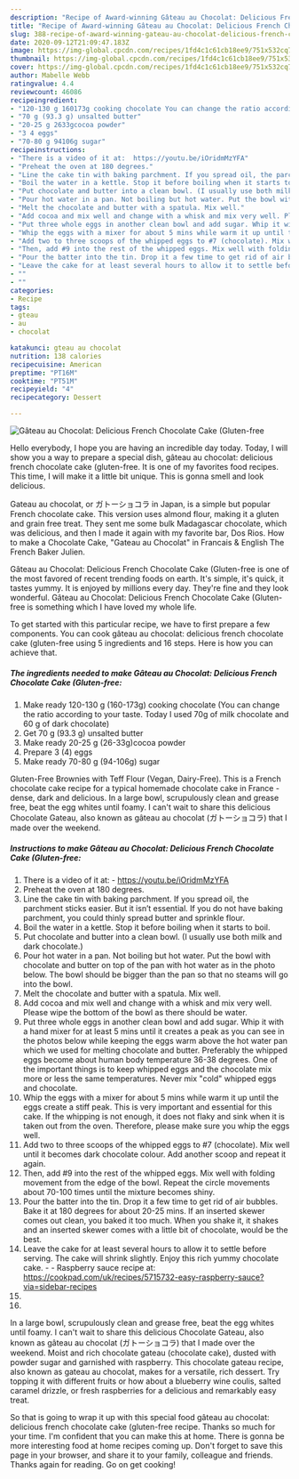 ```yaml
---
description: "Recipe of Award-winning Gâteau au Chocolat: Delicious French Chocolate Cake (Gluten-free"
title: "Recipe of Award-winning Gâteau au Chocolat: Delicious French Chocolate Cake (Gluten-free"
slug: 388-recipe-of-award-winning-gateau-au-chocolat-delicious-french-chocolate-cake-gluten-free
date: 2020-09-12T21:09:47.183Z
image: https://img-global.cpcdn.com/recipes/1fd4c1c61cb18ee9/751x532cq70/gateau-au-chocolat-delicious-french-chocolate-cake-gluten-free-recipe-main-photo.jpg
thumbnail: https://img-global.cpcdn.com/recipes/1fd4c1c61cb18ee9/751x532cq70/gateau-au-chocolat-delicious-french-chocolate-cake-gluten-free-recipe-main-photo.jpg
cover: https://img-global.cpcdn.com/recipes/1fd4c1c61cb18ee9/751x532cq70/gateau-au-chocolat-delicious-french-chocolate-cake-gluten-free-recipe-main-photo.jpg
author: Mabelle Webb
ratingvalue: 4.4
reviewcount: 46086
recipeingredient:
- "120-130 g 160173g cooking chocolate You can change the ratio according to your taste Today I used 70g of milk chocolate and 60 g of dark chocolate"
- "70 g (93.3 g) unsalted butter"
- "20-25 g 2633gcocoa powder"
- "3 4 eggs"
- "70-80 g 94106g sugar"
recipeinstructions:
- "There is a video of it at:  https://youtu.be/iOridmMzYFA"
- "Preheat the oven at 180 degrees."
- "Line the cake tin with baking parchment. If you spread oil, the parchment sticks easier. But it isn’t essential. If you do not have baking parchment, you could thinly spread butter and sprinkle flour."
- "Boil the water in a kettle. Stop it before boiling when it starts to boil."
- "Put chocolate and butter into a clean bowl. (I usually use both milk and dark chocolate.)"
- "Pour hot water in a pan. Not boiling but hot water. Put the bowl with chocolate and butter on top of the pan with hot water as in the photo below. The bowl should be bigger than the pan so that no steams will go into the bowl."
- "Melt the chocolate and butter with a spatula. Mix well."
- "Add cocoa and mix well and change with a whisk and mix very well. Please wipe the bottom of the bowl as there should be water."
- "Put three whole eggs in another clean bowl and add sugar. Whip it with a hand mixer for at least 5 mins until it creates a peak as you can see in the photos below while keeping the eggs warm above the hot water pan which we used for melting chocolate and butter. Preferably the whipped eggs become about human body temperature 36-38 degrees. One of the important things is to keep whipped eggs and the chocolate mix more or less the same temperatures. Never mix &#34;cold&#34; whipped eggs and chocolate."
- "Whip the eggs with a mixer for about 5 mins while warm it up until the eggs create a stiff peak. This is very important and essential for this cake. If the whipping is not enough, it does not flaky and sink when it is taken out from the oven. Therefore, please make sure you whip the eggs well."
- "Add two to three scoops of the whipped eggs to #7 (chocolate). Mix well until it becomes dark chocolate colour. Add another scoop and repeat it again."
- "Then, add #9 into the rest of the whipped eggs. Mix well with folding movement from the edge of the bowl. Repeat the circle movements about 70-100 times until the mixture becomes shiny."
- "Pour the batter into the tin. Drop it a few time to get rid of air bubbles. Bake it at 180 degrees for about 20-25 mins. If an inserted skewer comes out clean, you baked it too much. When you shake it, it shakes and an inserted skewer comes with a little bit of chocolate, would be the best."
- "Leave the cake for at least several hours to allow it to settle before serving. The cake will shrink slightly. Enjoy this rich yummy chocolate cake.   Raspberry sauce recipe at: https://cookpad.com/uk/recipes/5715732-easy-raspberry-sauce?via=sidebar-recipes"
- ""
- ""
categories:
- Recipe
tags:
- gteau
- au
- chocolat

katakunci: gteau au chocolat 
nutrition: 138 calories
recipecuisine: American
preptime: "PT16M"
cooktime: "PT51M"
recipeyield: "4"
recipecategory: Dessert

---
```



![Gâteau au Chocolat: Delicious French Chocolate Cake (Gluten-free](https://img-global.cpcdn.com/recipes/1fd4c1c61cb18ee9/751x532cq70/gateau-au-chocolat-delicious-french-chocolate-cake-gluten-free-recipe-main-photo.jpg)

Hello everybody, I hope you are having an incredible day today. Today, I will show you a way to prepare a special dish, gâteau au chocolat: delicious french chocolate cake (gluten-free. It is one of my favorites food recipes. This time, I will make it a little bit unique. This is gonna smell and look delicious.

Gateau au chocolat, or ガトーショコラ in Japan, is a simple but popular French chocolate cake. This version uses almond flour, making it a gluten and grain free treat. They sent me some bulk Madagascar chocolate, which was delicious, and then I made it again with my favorite bar, Dos Rios. How to make a Chocolate Cake, &#34;Gateau au Chocolat&#34; in Francais &amp; English The French Baker Julien.

Gâteau au Chocolat: Delicious French Chocolate Cake (Gluten-free is one of the most favored of recent trending foods on earth. It's simple, it's quick, it tastes yummy. It is enjoyed by millions every day. They're fine and they look wonderful. Gâteau au Chocolat: Delicious French Chocolate Cake (Gluten-free is something which I have loved my whole life.


To get started with this particular recipe, we have to first prepare a few components. You can cook gâteau au chocolat: delicious french chocolate cake (gluten-free using 5 ingredients and 16 steps. Here is how you can achieve that.

<!--inarticleads1-->

##### The ingredients needed to make Gâteau au Chocolat: Delicious French Chocolate Cake (Gluten-free:

1. Make ready 120-130 g (160-173g) cooking chocolate (You can change the ratio according to your taste. Today I used 70g of milk chocolate and 60 g of dark chocolate)
1. Get 70 g (93.3 g) unsalted butter
1. Make ready 20-25 g (26-33g)cocoa powder
1. Prepare 3 (4) eggs
1. Make ready 70-80 g (94-106g) sugar


Gluten-Free Brownies with Teff Flour (Vegan, Dairy-Free). This is a French chocolate cake recipe for a typical homemade chocolate cake in France - dense, dark and delicious. In a large bowl, scrupulously clean and grease free, beat the egg whites until foamy. I can&#39;t wait to share this delicious Chocolate Gateau, also known as gâteau au chocolat (ガトーショコラ) that I made over the weekend. 

<!--inarticleads2-->

##### Instructions to make Gâteau au Chocolat: Delicious French Chocolate Cake (Gluten-free:

1. There is a video of it at:  - https://youtu.be/iOridmMzYFA
1. Preheat the oven at 180 degrees.
1. Line the cake tin with baking parchment. If you spread oil, the parchment sticks easier. But it isn’t essential. If you do not have baking parchment, you could thinly spread butter and sprinkle flour.
1. Boil the water in a kettle. Stop it before boiling when it starts to boil.
1. Put chocolate and butter into a clean bowl. (I usually use both milk and dark chocolate.)
1. Pour hot water in a pan. Not boiling but hot water. Put the bowl with chocolate and butter on top of the pan with hot water as in the photo below. The bowl should be bigger than the pan so that no steams will go into the bowl.
1. Melt the chocolate and butter with a spatula. Mix well.
1. Add cocoa and mix well and change with a whisk and mix very well. Please wipe the bottom of the bowl as there should be water.
1. Put three whole eggs in another clean bowl and add sugar. Whip it with a hand mixer for at least 5 mins until it creates a peak as you can see in the photos below while keeping the eggs warm above the hot water pan which we used for melting chocolate and butter. Preferably the whipped eggs become about human body temperature 36-38 degrees. One of the important things is to keep whipped eggs and the chocolate mix more or less the same temperatures. Never mix &#34;cold&#34; whipped eggs and chocolate.
1. Whip the eggs with a mixer for about 5 mins while warm it up until the eggs create a stiff peak. This is very important and essential for this cake. If the whipping is not enough, it does not flaky and sink when it is taken out from the oven. Therefore, please make sure you whip the eggs well.
1. Add two to three scoops of the whipped eggs to #7 (chocolate). Mix well until it becomes dark chocolate colour. Add another scoop and repeat it again.
1. Then, add #9 into the rest of the whipped eggs. Mix well with folding movement from the edge of the bowl. Repeat the circle movements about 70-100 times until the mixture becomes shiny.
1. Pour the batter into the tin. Drop it a few time to get rid of air bubbles. Bake it at 180 degrees for about 20-25 mins. If an inserted skewer comes out clean, you baked it too much. When you shake it, it shakes and an inserted skewer comes with a little bit of chocolate, would be the best.
1. Leave the cake for at least several hours to allow it to settle before serving. The cake will shrink slightly. Enjoy this rich yummy chocolate cake.  -  - Raspberry sauce recipe at: https://cookpad.com/uk/recipes/5715732-easy-raspberry-sauce?via=sidebar-recipes
1. 
1. 


In a large bowl, scrupulously clean and grease free, beat the egg whites until foamy. I can&#39;t wait to share this delicious Chocolate Gateau, also known as gâteau au chocolat (ガトーショコラ) that I made over the weekend. Moist and rich chocolate gateau (chocolate cake), dusted with powder sugar and garnished with raspberry. This chocolate gateau recipe, also known as gateau au chocolat, makes for a versatile, rich dessert. Try topping it with different fruits or how about a blueberry wine coulis, salted caramel drizzle, or fresh raspberries for a delicious and remarkably easy treat. 

So that is going to wrap it up with this special food gâteau au chocolat: delicious french chocolate cake (gluten-free recipe. Thanks so much for your time. I'm confident that you can make this at home. There is gonna be more interesting food at home recipes coming up. Don't forget to save this page in your browser, and share it to your family, colleague and friends. Thanks again for reading. Go on get cooking!
